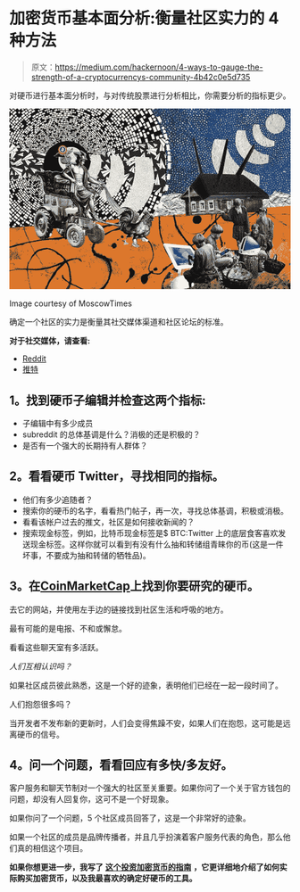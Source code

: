 # 加密货币基本面分析:衡量社区实力的 4 种方法

> 原文：<https://medium.com/hackernoon/4-ways-to-gauge-the-strength-of-a-cryptocurrencys-community-4b42c0e5d735>

对硬币进行基本面分析时，与对传统股票进行分析相比，你需要分析的指标更少。

![](img/721d4d6e7688625c2cc3ca1a23a6ab7d.png)

Image courtesy of MoscowTimes

确定一个社区的实力是衡量其社交媒体渠道和社区论坛的标准。

**对于社交媒体，请查看:**

*   [Reddit](http://reddit.com/)
*   [推特](http://twitter.com/)

## **1。找到硬币子编辑并检查这两个指标:**

*   子编辑中有多少成员
*   subreddit 的总体基调是什么？消极的还是积极的？
*   是否有一个强大的长期持有人群体？

## **2。看看硬币 Twitter，寻找相同的指标。**

*   他们有多少追随者？
*   搜索你的硬币的名字，看看热门帖子，再一次，寻找总体基调，积极或消极。
*   看看该帐户过去的推文，社区是如何接收新闻的？
*   搜索现金标签，例如，比特币现金标签是$ BTC:Twitter 上的底层食客喜欢发送现金标签。这样你就可以看到有没有什么抽和转储组青睐你的币(这是一件坏事，不要成为抽和转储的牺牲品)。

## **3。在**[**CoinMarketCap**](http://www.coinmarketcap.com/)**上找到你要研究的硬币。**

去它的网站，并使用左手边的链接找到社区生活和呼吸的地方。

最有可能的是电报、不和或懈怠。

看看这些聊天室有多活跃。

*人们互相认识吗？*

如果社区成员彼此熟悉，这是一个好的迹象，表明他们已经在一起一段时间了。

人们抱怨很多吗？

当开发者不发布新的更新时，人们会变得焦躁不安，如果人们在抱怨，这可能是远离硬币的信号。

## **4。问一个问题，看看回应有多快/多友好。**

客户服务和聊天节制对一个强大的社区至关重要。如果你问了一个关于官方钱包的问题，却没有人回复你，这可不是一个好现象。

如果你问了一个问题，5 个社区成员回答了，这是一个非常好的迹象。

如果一个社区的成员是品牌传播者，并且几乎扮演着客户服务代表的角色，那么他们真的相信这个项目。

**如果你想更进一步，我写了** [**这个投资加密货币的指南**](/@RezaJafery/beginners-guide-to-investing-in-cryptocurrency-5ec5139c609b) **，它更详细地介绍了如何实际购买加密货币，以及我最喜欢的确定好硬币的工具。**